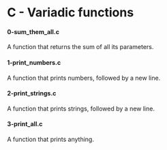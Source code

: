 # C - Variadic functions
#### 0-sum_them_all.c
A function that returns the sum of all its parameters.

#### 1-print_numbers.c
A function that prints numbers, followed by a new line.

#### 2-print_strings.c
A function that prints strings, followed by a new line.

#### 3-print_all.c
A function that prints anything.
